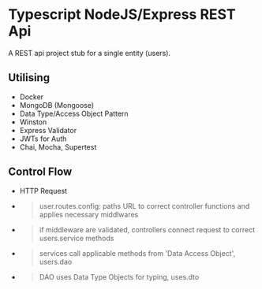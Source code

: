 # Typescript NodeJS/Express REST Api

A REST api project stub for a single entity (users).

## Utilising
- Docker
- MongoDB (Mongoose)
- Data Type/Access Object Pattern
- Winston
- Express Validator
- JWTs for Auth
- Chai, Mocha, Supertest

## Control Flow
- HTTP Request
- > user.routes.config: paths URL to correct controller functions and applies necessary middlwares
- > if middleware are validated, controllers connect request to correct users.service methods
- > services call applicable methods from 'Data Access Object', users.dao 
- > DAO uses Data Type Objects for typing, uses.dto